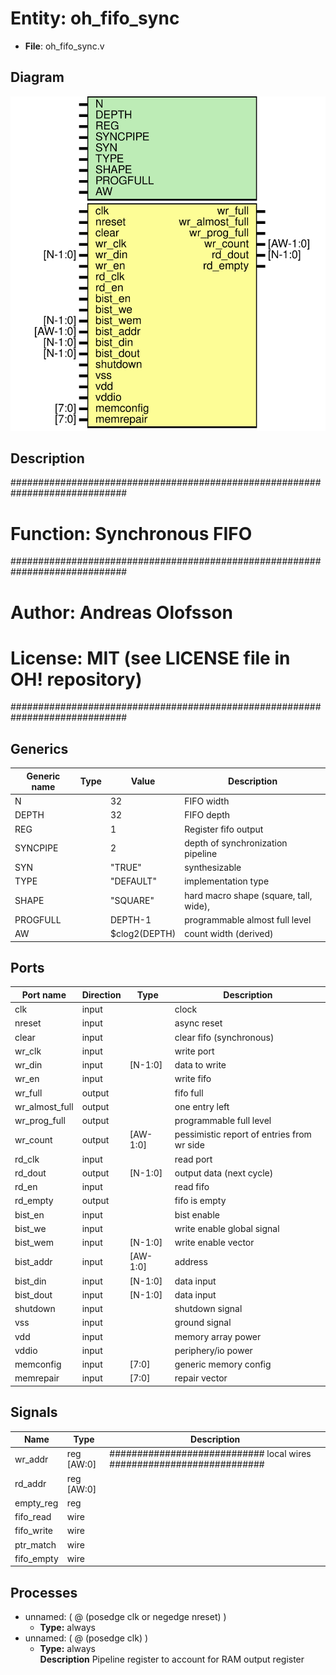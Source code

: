 # Entity: oh_fifo_sync

- **File**: oh_fifo_sync.v
## Diagram

![Diagram](oh_fifo_sync.svg "Diagram")
## Description

#############################################################################
# Function: Synchronous FIFO                                                #
#############################################################################
# Author:   Andreas Olofsson                                                #
# License:  MIT (see LICENSE file in OH! repository)                        #
#############################################################################

## Generics

| Generic name | Type | Value         | Description                              |
| ------------ | ---- | ------------- | ---------------------------------------- |
| N            |      | 32            |  FIFO width                              |
| DEPTH        |      | 32            |  FIFO depth                              |
| REG          |      | 1             |  Register fifo output                    |
| SYNCPIPE     |      | 2             |  depth of synchronization pipeline       |
| SYN          |      | "TRUE"        |  synthesizable                           |
| TYPE         |      | "DEFAULT"     |  implementation type                     |
| SHAPE        |      | "SQUARE"      |  hard macro shape (square, tall, wide),  |
| PROGFULL     |      | DEPTH-1       |  programmable almost full level          |
| AW           |      | $clog2(DEPTH) |  count width (derived)                   |
## Ports

| Port name      | Direction | Type     | Description                                |
| -------------- | --------- | -------- | ------------------------------------------ |
| clk            | input     |          | clock                                      |
| nreset         | input     |          | async reset                                |
| clear          | input     |          | clear fifo (synchronous)                   |
| wr_clk         | input     |          | write port                                 |
| wr_din         | input     | [N-1:0]  | data to write                              |
| wr_en          | input     |          | write fifo                                 |
| wr_full        | output    |          | fifo full                                  |
| wr_almost_full | output    |          | one entry left                             |
| wr_prog_full   | output    |          | programmable full level                    |
| wr_count       | output    | [AW-1:0] | pessimistic report of entries from wr side |
| rd_clk         | input     |          | read port                                  |
| rd_dout        | output    | [N-1:0]  | output data (next cycle)                   |
| rd_en          | input     |          | read fifo                                  |
| rd_empty       | output    |          | fifo is empty                              |
| bist_en        | input     |          | bist enable                                |
| bist_we        | input     |          | write enable global signal                 |
| bist_wem       | input     | [N-1:0]  | write enable vector                        |
| bist_addr      | input     | [AW-1:0] | address                                    |
| bist_din       | input     | [N-1:0]  | data input                                 |
| bist_dout      | input     | [N-1:0]  | data input                                 |
| shutdown       | input     |          | shutdown signal                            |
| vss            | input     |          | ground signal                              |
| vdd            | input     |          | memory array power                         |
| vddio          | input     |          | periphery/io power                         |
| memconfig      | input     | [7:0]    | generic memory config                      |
| memrepair      | input     | [7:0]    | repair vector                              |
## Signals

| Name       | Type       | Description                                                            |
| ---------- | ---------- | ---------------------------------------------------------------------- |
| wr_addr    | reg [AW:0] | ############################ local wires ############################  |
| rd_addr    | reg [AW:0] |                                                                        |
| empty_reg  | reg        |                                                                        |
| fifo_read  | wire       |                                                                        |
| fifo_write | wire       |                                                                        |
| ptr_match  | wire       |                                                                        |
| fifo_empty | wire       |                                                                        |
## Processes
- unnamed: ( @ (posedge clk or negedge nreset) )
  - **Type:** always
- unnamed: ( @ (posedge clk) )
  - **Type:** always
</br>**Description**
Pipeline register to account for RAM output register 
